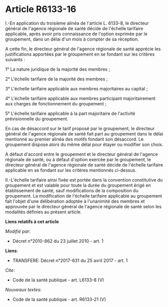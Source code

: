 # Article R6133-16

I.-En application du troisième alinéa de l'article L. 6133-8, le directeur général de l'agence régionale de santé décide de
l'échelle tarifaire applicable, après avoir pris connaissance de l'option exprimée par le groupement, dans un délai d'un mois
à compter de sa réception.

A cette fin, le directeur général de l'agence régionale de santé apprécie les justifications apportées par le groupement en
se fondant sur les critères suivants : 

1° La nature juridique de la majorité des membres ; 

2° L'échelle tarifaire de la majorité des membres ; 

3° L'échelle tarifaire applicable aux membres majoritaires au capital ; 

4° L'échelle tarifaire applicable aux membres participant majoritairement aux charges de fonctionnement du groupement ; 

5° L'échelle tarifaire applicable à la part majoritaire de l'activité prévisionnelle du groupement. 

En cas de désaccord sur le tarif proposé par le groupement, le directeur général de l'agence régionale de santé fait part au
groupement dans le délai mentionné au premier alinéa des motifs fondant son désaccord. Le groupement dispose alors du même
délai pour étayer ou modifier son choix.

A défaut d'accord entre le groupement et le directeur général de l'agence régionale de santé, ou à défaut d'option exercée
par le groupement, le directeur général de l'agence régionale de santé décide de l'échelle tarifaire applicable en se fondant
sur les critères mentionnés ci-dessus. 

II.-L'échelle tarifaire ainsi fixée est portée dans la convention constitutive du groupement et est valable pour toute la
durée du groupement érigé en établissement de santé, sauf modifications de la composition du groupement. La modification de
l'échelle tarifaire applicable au groupement fait l'objet d'une délibération adoptée à l'unanimité des membres et approuvée
par le directeur général de l'agence régionale de santé selon les modalités définies au présent article.

**Liens relatifs à cet article**

_Modifié par_:

  - Décret n°2010-862 du 23 juillet 2010 - art. 1

**Liens**:

  - TRANSFERE: Décret n°2017-631 du 25 avril 2017 - art. 1

_Cite_:

  - Code de la santé publique - art. L6133-8 (V)

_Nouveaux textes_:

  - Code de la santé publique - art. R6133-21 (V)
